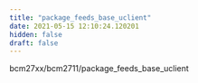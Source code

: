 ```yaml
---
title: "package_feeds_base_uclient"
date: 2021-05-15 12:10:24.120201
hidden: false
draft: false
---
```


bcm27xx/bcm2711/package_feeds_base_uclient

